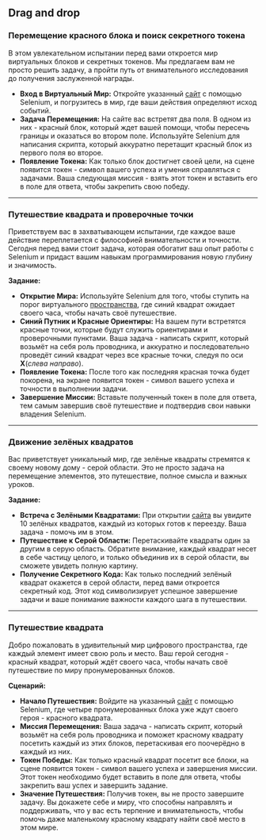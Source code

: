 ## Drag and drop

### Перемещение красного блока и поиск секретного токена

В этом увлекательном испытании перед вами откроется мир виртуальных блоков и секретных токенов. Мы предлагаем вам не просто решить задачу, а пройти путь от внимательного исследования до получения заслуженной награды. 

- **Вход в Виртуальный Мир:** Откройте указанный [сайт](https://parsinger.ru/draganddrop/1/index.html) с помощью Selenium, и погрузитесь в мир, где ваши действия определяют исход событий.
- **Задача Перемещения:** На сайте вас встретят два поля. В одном из них - красный блок, который ждет вашей помощи, чтобы пересечь границы и оказаться во втором поле. Используйте Selenium для написания скрипта, который аккуратно перетащит красный блок из первого поля во второе.
- **Появление Токена:** Как только блок достигнет своей цели, на сцене появится токен - символ вашего успеха и умения справляться с задачами. Ваша следующая миссия - взять этот токен и вставить его в поле для ответа, чтобы закрепить свою победу.

---

### Путешествие квадрата и проверочные точки

Приветствуем вас в захватывающем испытании, где каждое ваше действие переплетается с философией внимательности и точности. Сегодня перед вами стоит задача, которая обогатит ваш опыт работы с Selenium и придаст вашим навыкам программирования новую глубину и значимость.

**Задание:**
- **Открытие Мира:** Используйте Selenium для того, чтобы ступить на порог виртуального [пространства](https://parsinger.ru/draganddrop/3/index.html), где синий квадрат ожидает своего часа, чтобы начать своё путешествие.
- **Синий Путник и Красные Ориентиры:** На вашем пути встретятся красные точки, которые будут служить ориентирами и проверочными пунктами. Ваша задача - написать скрипт, который возьмёт на себя роль проводника, и аккуратно и последовательно проведёт синий квадрат через все красные точки, следуя по оси **X**(*слева направо*).
- **Появление Токена:** После того как последняя красная точка будет покорена, на экране появится токен - символ вашего успеха и точности в выполнении задачи.
- **Завершение Миссии:** Вставьте полученный токен в поле для ответа, тем самым завершив своё путешествие и подтвердив свои навыки владения Selenium.

---

### Движение зелёных квадратов

Вас приветствует уникальный мир, где зелёные квадраты стремятся к своему новому дому - серой области. Это не просто задача на перемещение элементов, это путешествие, полное смысла и важных уроков.

**Задание:**
- **Встреча с Зелёными Квадратами:** При открытии [сайта](https://parsinger.ru/selenium/5.10/2/index.html) вы увидите 10 зелёных квадратов, каждый из которых готов к переезду. Ваша задача - помочь им в этом.
- **Путешествие к Серой Области:** Перетаскивайте квадраты один за другим в серую область. Обратите внимание, каждый квадрат несет в себе частицу целого, и только объединив их в серой области, вы сможете увидеть полную картину.
- **Получение Секретного Кода:** Как только последний зелёный квадрат окажется в серой области, перед вами откроется секретный код. Этот код символизирует успешное завершение задачи и ваше понимание важности каждого шага в путешествии.

---

### Путешествие квадрата

Добро пожаловать в удивительный мир цифрового пространства, где каждый элемент имеет свою роль и место. Ваш герой сегодня - красный квадрат, который ждёт своего часа, чтобы начать своё путешествие по миру пронумерованных блоков.

**Сценарий:**
- **Начало Путешествия:** Войдите на указанный [сайт](https://parsinger.ru/draganddrop/2/index.html) с помощью Selenium, где четыре пронумерованных блока ужe ждут своего героя - красного квадрата.
- **Миссия Перемещения:** Ваша задача - написать скрипт, который возьмёт на себя роль проводника и поможет красному квадрату посетить каждый из этих блоков, перетаскивая его поочерёдно в каждый из них.
- **Токен Победы:** Как только красный квадрат посетит все блоки, на сцене появится токен - символ вашего успеха и завершения миссии. Этот токен необходимо будет вставить в поле для ответа, чтобы закрепить ваш успех и завершить задание.
- **Значение Путешествия:** Получив токен, вы не просто завершите задачу. Вы докажете себе и миру, что способны направлять и поддерживать, что у вас есть терпение и внимательность, чтобы помочь даже маленькому красному квадрату найти своё место в этом мире.